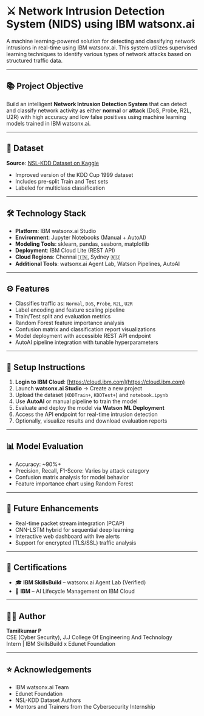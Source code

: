 # ⚔️ Network Intrusion Detection System (NIDS) using IBM watsonx.ai

A machine learning-powered solution for detecting and classifying network intrusions in real-time using IBM watsonx.ai. This system utilizes supervised learning techniques to identify various types of network attacks based on structured traffic data.

---

## 📚 Project Objective

Build an intelligent **Network Intrusion Detection System** that can detect and classify network activity as either **normal** or **attack** (DoS, Probe, R2L, U2R) with high accuracy and low false positives using machine learning models trained in IBM watsonx.ai.

---

## 🔗 Dataset

**Source**: [NSL-KDD Dataset on Kaggle](https://www.kaggle.com/datasets/ghazouaniabdellatif/nslkdd)  
- Improved version of the KDD Cup 1999 dataset  
- Includes pre-split Train and Test sets  
- Labeled for multiclass classification

---

## 🛠️ Technology Stack

- **Platform**: IBM watsonx.ai Studio
- **Environment**: Jupyter Notebooks (Manual + AutoAI)
- **Modeling Tools**: sklearn, pandas, seaborn, matplotlib
- **Deployment**: IBM Cloud Lite (REST API)
- **Cloud Regions**: Chennai 🇮🇳, Sydney 🇦🇺
- **Additional Tools**: watsonx.ai Agent Lab, Watson Pipelines, AutoAI

---

## ⚙️ Features

- Classifies traffic as: `Normal`, `DoS`, `Probe`, `R2L`, `U2R`
- Label encoding and feature scaling pipeline
- Train/Test split and evaluation metrics
- Random Forest feature importance analysis
- Confusion matrix and classification report visualizations
- Model deployment with accessible REST API endpoint
- AutoAI pipeline integration with tunable hyperparameters

---

## 🚀 Setup Instructions

1. **Login to IBM Cloud**: [https://cloud.ibm.com](https://cloud.ibm.com)
2. Launch **watsonx.ai Studio** → Create a new project
3. Upload the dataset (`KDDTrain+`, `KDDTest+`) and `notebook.ipynb`
4. Use **AutoAI** or manual pipeline to train the model
5. Evaluate and deploy the model via **Watson ML Deployment**
6. Access the API endpoint for real-time intrusion detection
7. Optionally, visualize results and download evaluation reports

---

## 📊 Model Evaluation

- Accuracy: ~90%+
- Precision, Recall, F1-Score: Varies by attack category
- Confusion matrix analysis for model behavior
- Feature importance chart using Random Forest

---

## 🧠 Future Enhancements

- Real-time packet stream integration (PCAP)
- CNN-LSTM hybrid for sequential deep learning
- Interactive web dashboard with live alerts
- Support for encrypted (TLS/SSL) traffic analysis

---

## 🏅 Certifications

- 🎓 **IBM SkillsBuild** – watsonx.ai Agent Lab (Verified)
- 🧠 **IBM** – AI Lifecycle Management on IBM Cloud

---

## 👨‍💻 Author

**Tamilkumar P**  
CSE (Cyber Security), J.J College Of Engineering And Technology  
Intern | IBM SkillsBuild x Edunet Foundation  


---


## ⭐ Acknowledgements

- IBM watsonx.ai Team  
- Edunet Foundation  
- NSL-KDD Dataset Authors  
- Mentors and Trainers from the Cybersecurity Internship
